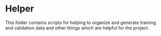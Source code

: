 # Helper

This folder contains scripts for helping to organize and generate training and validation data and other things which 
are helpful for the project. 